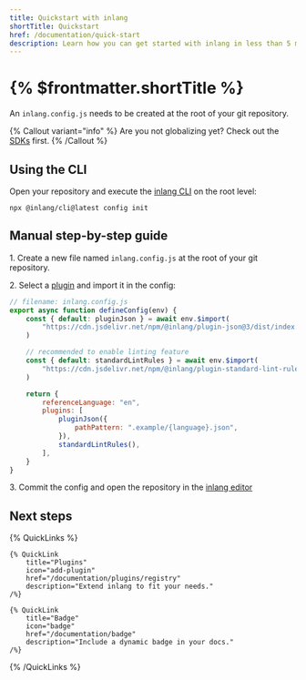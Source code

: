 ```yaml
---
title: Quickstart with inlang
shortTitle: Quickstart
href: /documentation/quick-start
description: Learn how you can get started with inlang in less than 5 minutes to globalize your project.
---
```


# {% $frontmatter.shortTitle %}

An `inlang.config.js` needs to be created at the root of your git repository.

{% Callout variant="info" %}
Are you not globalizing yet? Check out the [SDKs](/documentation/sdk/overview) first.
{% /Callout %}

## Using the CLI

Open your repository and execute the [inlang CLI](/documentation/apps/inlang-cli) on the root level:

```
npx @inlang/cli@latest config init
```

## Manual step-by-step guide

1\. Create a new file named `inlang.config.js` at the root of your git repository.

2\. Select a [plugin](/documentation/plugins/registry) and import it in the config:

```js
// filename: inlang.config.js
export async function defineConfig(env) {
	const { default: pluginJson } = await env.$import(
		"https://cdn.jsdelivr.net/npm/@inlang/plugin-json@3/dist/index.js",
	)

	// recommended to enable linting feature
	const { default: standardLintRules } = await env.$import(
		"https://cdn.jsdelivr.net/npm/@inlang/plugin-standard-lint-rules@3/dist/index.js",
	)

	return {
		referenceLanguage: "en",
		plugins: [
			pluginJson({
				pathPattern: ".example/{language}.json",
			}),
			standardLintRules(),
		],
	}
}
```

3\. Commit the config and open the repository in the [inlang editor](https://inlang.com/editor)

## Next steps

{% QuickLinks %}

    {% QuickLink
        title="Plugins"
        icon="add-plugin"
        href="/documentation/plugins/registry"
        description="Extend inlang to fit your needs."
    /%}

    {% QuickLink
        title="Badge"
        icon="badge"
        href="/documentation/badge"
        description="Include a dynamic badge in your docs."
    /%}

{% /QuickLinks %}
